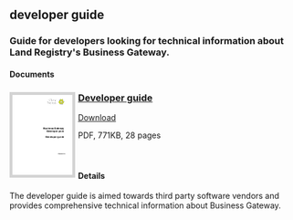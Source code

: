 ## developer guide
### Guide for developers looking for technical information about Land Registry's Business Gateway.
#### Documents
<h3><a href="../../pdfs/integrate/HM_Land_Registry_Business_Gateway_developer_guide_v1.4.pdf">
<img style="float: left; margin: 0px 5px 0px 0px;  border:5px solid LightGrey;" src="../../images/thumbnail/HM_Land_Registry_Business_Gateway_developer_guide_v1.4.pdf.png"></a>
<a href="../../pdfs/integrate/HM_Land_Registry_Business_Gateway_developer_guide_v1.4.pdf">Developer guide</a></h3>
<a download="HM_Land_Registry_Business_Gateway_developer_guide_v1.4.pdf" href="../../pdfs/integrate/HM_Land_Registry_Business_Gateway_developer_guide_v1.4.pdf">Download</a>

PDF, 771KB, 28 pages
<br />
<br />
<br />
#### Details
The developer guide is aimed towards third party software vendors and provides comprehensive technical information about Business Gateway.